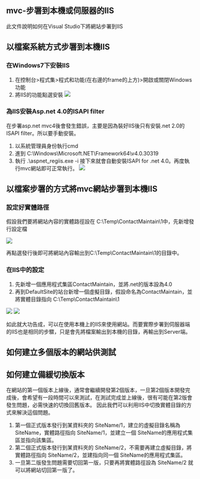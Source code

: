 mvc-步署到本機或伺服器的IIS
------
此文件說明如何在Visual Studio下將網站步署到IIS

## 以檔案系統方式步署到本機IIS

### 在Windows7下安裝IIS

1. 在控制台>程式集>程式和功能(在右邊的frame的上方)>開啟或關閉Windows功能
2. 將IIS的功能點選安裝
![](https://googledrive.com/host/0B7okXOykSneqLURnaGoxUUx0YUE)

### 為IIS安裝Asp.net 4.0的ISAPI filter
在步署asp.net mvc4後會發生錯誤，主要是因為裝好IIS後只有安裝.net 2.0的ISAPI filter。所以要手動安裝。

1. 以系統管理員身份執行cmd
2. 進到 C:\Windows\Microsoft.NET\Framework64\v4.0.30319
3. 執行 .\aspnet_regiis.exe -i
接下來就會自動安裝ISAPI for .net 4.0。再度執行mvc網站即可正常執行。
![](https://googledrive.com/host/0B7okXOykSneqczV2RHdLNUJaLVU)

## 以檔案步署的方式將mvc網站步署到本機IIS

### 設定好實體路徑
假設我們要將網站內容的實體路徑設在 C:\Temp\ContactMaintain\1中，先新增發行設定檔

![](https://googledrive.com/host/0B7okXOykSneqamJMMzcxRXFNdGc)

再點選發行後即可將網站內容輸出到C:\Temp\ContactMaintain\1的目錄中。

### 在IIS中的設定

1. 先新增一個應用程式集區ContactMaintain，並將.net的版本設為4.0
2. 再到DefaultSite的站台新增一個虛擬目錄，假設命名為ContactMaintain，並將實體目錄指向 C:\Temp\ContactMaintain\1

![](https://googledrive.com/host/0B7okXOykSneqR2QzT1ZCOVR6RHM)
![](https://googledrive.com/host/0B7okXOykSneqNWVuYWlFblFKSzA)

如此就大功告成，可以在使用本機上的IIS來使用網站。而要實際步署到伺服器端的IIS也是相同的步驟，只是會先將檔案輸出到本機的目錄，再輸出到Server端。

## 如何建立多個版本的網站供測試

## 如何建立備緩切換版本
在網站的第一個版本上線後，通常會繼續開發第2個版本，一旦第2個版本開發完成後，會希望有一段時間可以來測試，在測試完成並上線後，很有可能在第2版會發生問題，必需快速的切換回舊版本。 因此我們可以利用IIS中切換實體目錄的方式來解決這個問題。

1. 第一個正式版本發行到某資料夾的 SiteName/1，建立的虛擬目錄名稱為SiteName，實體路徑指向 SiteName/1，並建立一個 SiteName的應用程式集區並指向該集區。
2. 第二個正式版本發行到某資料夾的 SiteName/2，不需要再建立虛擬目錄，將實體路徑指向 SiteName/2，並建指向同一個 SiteName的應用程式集區。
3. 一旦第二版發生問題需要切回第一版，只要再將實體路徑設為 SiteName/2 就可以將網站切回第一版了。

